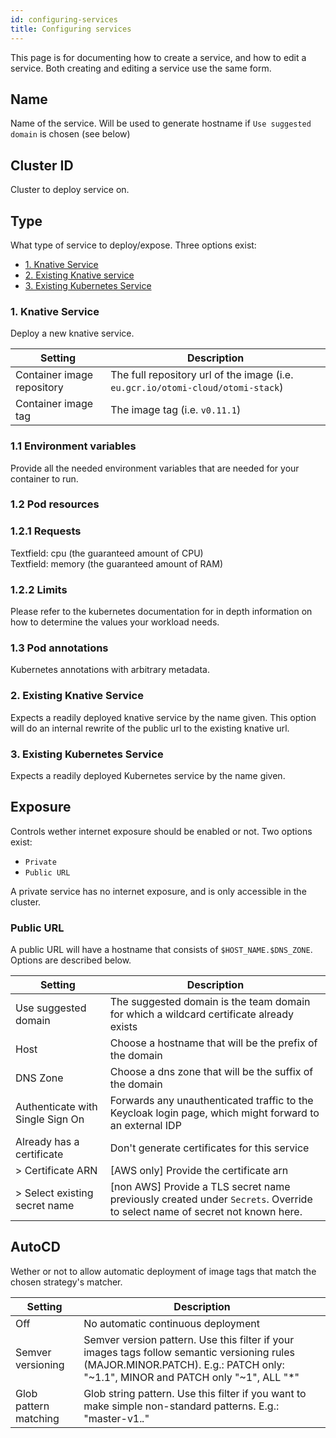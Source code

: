 ```yaml
---
id: configuring-services
title: Configuring services
---
```


This page is for documenting how to create a service, and how to edit a service. Both creating and editing a service use
the same form.

## Name

Name of the service. Will be used to generate hostname if `Use suggested domain` is chosen (see below)

## Cluster ID

Cluster to deploy service on.

## Type

What type of service to deploy/expose. Three options exist:

- [1. Knative Service](#1-knative-service)
- [2. Existing Knative service](#2-existing-knative-service)
- [3. Existing Kubernetes Service](#3-existing-kubernetes-service)

### 1. Knative Service

Deploy a new knative service.

| Setting                    | Description                                                                     |
| -------------------------- | ------------------------------------------------------------------------------- |
| Container image repository | The full repository url of the image (i.e. `eu.gcr.io/otomi-cloud/otomi-stack`) |
| Container image tag        | The image tag (i.e. `v0.11.1`)                                                  |

### 1.1 Environment variables

Provide all the needed environment variables that are needed for your container to run.

### 1.2 Pod resources

### 1.2.1 Requests

Textfield: cpu (the guaranteed amount of CPU)  
Textfield: memory (the guaranteed amount of RAM)

### 1.2.2 Limits

Please refer to the kubernetes documentation for in depth information on how to determine the values your workload
needs.

### 1.3 Pod annotations

Kubernetes annotations with arbitrary metadata.

### 2. Existing Knative Service

Expects a readily deployed knative service by the name given. This option will do an internal rewrite of the public url
to the existing knative url.

### 3. Existing Kubernetes Service

Expects a readily deployed Kubernetes service by the name given.

## Exposure

Controls wether internet exposure should be enabled or not. Two options exist:

- `Private`
- `Public URL`

A private service has no internet exposure, and is only accessible in the cluster.

### Public URL

A public URL will have a hostname that consists of `$HOST_NAME.$DNS_ZONE`. Options are described below.

| Setting                          | Description                                                                                                               |
| -------------------------------- | ------------------------------------------------------------------------------------------------------------------------- |
| Use suggested domain             | The suggested domain is the team domain for which a wildcard certificate already exists                                   |
| Host                             | Choose a hostname that will be the prefix of the domain                                                                   |
| DNS Zone                         | Choose a dns zone that will be the suffix of the domain                                                                   |
| Authenticate with Single Sign On | Forwards any unauthenticated traffic to the Keycloak login page, which might forward to an external IDP                   |
| Already has a certificate        | Don't generate certificates for this service                                                                              |
| > Certificate ARN                | [AWS only] Provide the certificate arn                                                                                    |
| > Select existing secret name    | [non AWS] Provide a TLS secret name previously created under `Secrets`. Override to select name of secret not known here. |

## AutoCD

Wether or not to allow automatic deployment of image tags that match the chosen strategy's matcher.

| Setting               | Description                                                                                                                                                                     |
| --------------------- | ------------------------------------------------------------------------------------------------------------------------------------------------------------------------------- |
| Off                   | No automatic continuous deployment                                                                                                                                              |
| Semver versioning     | Semver version pattern. Use this filter if your images tags follow semantic versioning rules (MAJOR.MINOR.PATCH). E.g.: PATCH only: "~1.1", MINOR and PATCH only "~1", ALL "\*" |
| Glob pattern matching | Glob string pattern. Use this filter if you want to make simple non-standard patterns. E.g.: "master-v1._._"                                                                    |
